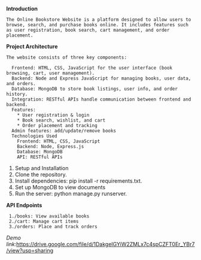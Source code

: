 **Introduction**
    
    The Online Bookstore Website is a platform designed to allow users to browse, search, and purchase books online. It includes features such as user registration, book search, cart management, and order placement.

**Project Architecture**
     
    The website consists of three key components:

      Frontend: HTML, CSS, JavaScript for the user interface (book browsing, cart, user management).
      Backend: Node and Express JavaScript for managing books, user data, and orders.
      Database: MongoDB to store book listings, user info, and order history.
      Integration: RESTful APIs handle communication between frontend and backend.
      Features:
        * User registration & login
        * Book search, wishlist, and cart
        * Order placement and tracking
      Admin features: add/update/remove books
      Technologies Used
        Frontend: HTML, CSS, JavaScript
        Backend: Node, Express.js
        Database: MongoDB
        API: RESTful APIs
        
1. Setup and Installation
2. Clone the repository.
3. Install dependencies: pip install -r requirements.txt.
4. Set up MongoDB to view documents
5. Run the server: python manage.py runserver.
   
**API Endpoints**
    
     1./books: View available books
     2./cart: Manage cart items
     3./orders: Place and track orders

*Demo link*:https://drive.google.com/file/d/1DakgeIGYiW2ZMLx7c4spCZFT0Er_YBr7/view?usp=sharing
